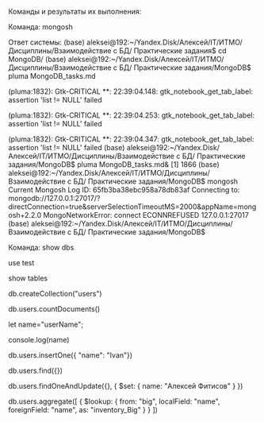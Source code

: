 Команды и результаты их выполнения:

Команда:
mongosh

Ответ системы:
(base) aleksei@192:~/Yandex.Disk/Алексей/IT/ИТМО/Дисциплины/Взаимодействие с БД/
Практические задания$ cd MongoDB/
(base) aleksei@192:~/Yandex.Disk/Алексей/IT/ИТМО/Дисциплины/Взаимодействие с БД/
Практические задания/MongoDB$ pluma MongoDB_tasks.md 

(pluma:1832): Gtk-CRITICAL **: 22:39:04.148: gtk_notebook_get_tab_label: assertion 'list != NULL' failed

(pluma:1832): Gtk-CRITICAL **: 22:39:04.253: gtk_notebook_get_tab_label: assertion 'list != NULL' failed

(pluma:1832): Gtk-CRITICAL **: 22:39:04.347: gtk_notebook_get_tab_label: assertion 'list != NULL' failed
(base) aleksei@192:~/Yandex.Disk/Алексей/IT/ИТМО/Дисциплины/Взаимодействие с БД/
Практические задания/MongoDB$ pluma MongoDB_tasks.md&
[1] 1866
(base) aleksei@192:~/Yandex.Disk/Алексей/IT/ИТМО/Дисциплины/Взаимодействие с БД/
Практические задания/MongoDB$ mongosh
Current Mongosh Log ID:	65fb3ba38ebc958a78db83af
Connecting to:		mongodb://127.0.0.1:27017/?directConnection=true&serverSelectionTimeoutMS=2000&appName=mongosh+2.2.0
MongoNetworkError: connect ECONNREFUSED 127.0.0.1:27017
(base) aleksei@192:~/Yandex.Disk/Алексей/IT/ИТМО/Дисциплины/Взаимодействие с БД/
Практические задания/MongoDB$ 

Команда:
show dbs

use test

show tables

db.createCollection("users")

db.users.countDocuments()

let name="userName";

console.log(name)

db.users.insertOne({ "name": "Ivan"})

db.users.find({})

db.users.findOneAndUpdate({}, { $set: { name: "Алексей Фитисов" } })

db.users.aggregate([
   {
     $lookup:
       {
         from: "big",
         localField: "name",
         foreignField: "name",
         as: "inventory_Big"
       }
  }
])

